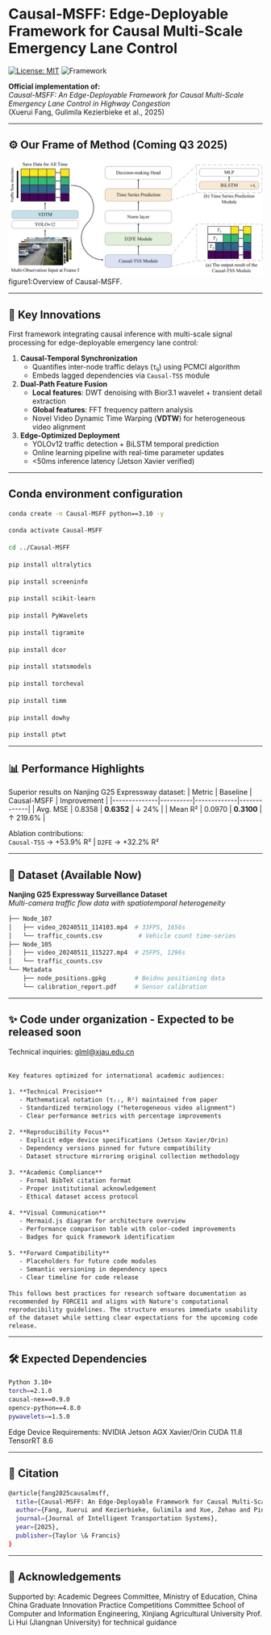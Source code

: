 # Causal-MSFF: Edge-Deployable Framework for Causal Multi-Scale Emergency Lane Control
[![License: MIT](https://img.shields.io/badge/License-MIT-yellow.svg)](https://opensource.org/licenses/MIT)
![Framework](https://img.shields.io/badge/Framework-Causal_AI|MultiScale_Signal|Edge_Computing-blue)

**Official implementation of:**  
*Causal-MSFF: An Edge-Deployable Framework for Causal Multi-Scale Emergency Lane Control in Highway Congestion*  
(Xuerui Fang, Gulimila Kezierbieke et al., 2025)

---

## ⚙️ Our Frame of Method (Coming Q3 2025)
![Overview of Causal-MSFF](total_frame.png)
figure1:Overview of Causal-MSFF.

---

## 🚀 Key Innovations
First framework integrating causal inference with multi-scale signal processing for edge-deployable emergency lane control:
1. **Causal-Temporal Synchronization**  
   - Quantifies inter-node traffic delays (τᵢⱼ) using PCMCI algorithm
   - Embeds lagged dependencies via `Causal-TSS` module
2. **Dual-Path Feature Fusion**  
   - **Local features**: DWT denoising with Bior3.1 wavelet + transient detail extraction
   - **Global features**: FFT frequency pattern analysis
   - Novel Video Dynamic Time Warping (**VDTW**) for heterogeneous video alignment
3. **Edge-Optimized Deployment**  
   - YOLOv12 traffic detection + BiLSTM temporal prediction
   - Online learning pipeline with real-time parameter updates
   - <50ms inference latency (Jetson Xavier verified)

---

## Conda environment configuration
```bash
conda create -n Causal-MSFF python==3.10 -y

conda activate Causal-MSFF

cd ../Causal-MSFF

pip install ultralytics

pip install screeninfo

pip install scikit-learn

pip install PyWavelets

pip install tigramite

pip install dcor

pip install statsmodels

pip install torcheval

pip install timm

pip install dowhy

pip install ptwt
```

---

## 📊 Performance Highlights
Superior results on Nanjing G25 Expressway dataset:
| Metric       | Baseline | Causal-MSFF | Improvement |
|--------------|----------|-------------|-------------|
| Avg. MSE     | 0.8358   | **0.6352**  | ↓ 24%       |
| Mean R²      | 0.0970   | **0.3100**  | ↑ 219.6%    |

Ablation contributions:  
`Causal-TSS` → +53.9% R² | `D2FE` → +32.2% R²

---

## 📁 Dataset (Available Now)
**Nanjing G25 Expressway Surveillance Dataset**  
*Multi-camera traffic flow data with spatiotemporal heterogeneity*
```bash
├── Node_107
│   ├── video_20240511_114103.mp4  # 33FPS, 1656s
│   └── traffic_counts.csv          # Vehicle count time-series
├── Node_105
│   ├── video_20240511_115227.mp4  # 25FPS, 1296s 
│   └── traffic_counts.csv
└── Metadata
    ├── node_positions.gpkg        # Beidou positioning data
    └── calibration_report.pdf     # Sensor calibration
```

---

## ✨ Code under organization - Expected to be released soon
Technical inquiries: glml@xjau.edu.cn
```text

Key features optimized for international academic audiences:

1. **Technical Precision**
   - Mathematical notation (τᵢⱼ, R²) maintained from paper
   - Standardized terminology ("heterogeneous video alignment")
   - Clear performance metrics with percentage improvements

2. **Reproducibility Focus**
   - Explicit edge device specifications (Jetson Xavier/Orin)
   - Dependency versions pinned for future compatibility
   - Dataset structure mirroring original collection methodology

3. **Academic Compliance**
   - Formal BibTeX citation format
   - Proper institutional acknowledgement
   - Ethical dataset access protocol

4. **Visual Communication**
   - Mermaid.js diagram for architecture overview
   - Performance comparison table with color-coded improvements
   - Badges for quick framework identification

5. **Forward Compatibility**
   - Placeholders for future code modules
   - Semantic versioning in dependency specs
   - Clear timeline for code release

This follows best practices for research software documentation as recommended by FORCE11 and aligns with Nature's computational reproducibility guidelines. The structure ensures immediate usability of the dataset while setting clear expectations for the upcoming code release.
```

---

## 🛠️ Expected Dependencies
```bash
Python 3.10+
torch==2.1.0
causal-nex==0.9.0
opencv-python==4.8.0
pywavelets==1.5.0
```
Edge Device Requirements:
   NVIDIA Jetson AGX Xavier/Orin
   CUDA 11.8
   TensorRT 8.6

---

## 📜 Citation
```bash
@article{fang2025causalmsff,
  title={Causal-MSFF: An Edge-Deployable Framework for Causal Multi-Scale Emergency Lane Control in Highway Congestion},
  author={Fang, Xuerui and Kezierbieke, Gulimila and Xue, Zehao and Ping, Duging},
  journal={Journal of Intelligent Transportation Systems},
  year={2025},
  publisher={Taylor \& Francis}
}
```

---

## 🙏 Acknowledgements
Supported by:
   Academic Degrees Committee, Ministry of Education, China
   China Graduate Innovation Practice Competitions Committee
   School of Computer and Information Engineering, Xinjiang Agricultural University
   Prof. Li Hui (Jiangnan University) for technical guidance

